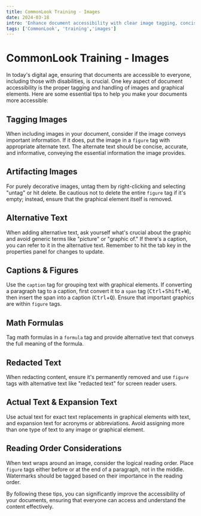 ```yaml
---
title: CommonLook Training - Images
date: 2024-03-18
intro: 'Enhance document accessibility with clear image tagging, concise alternative text, effective use of captions and figures, appropriate redaction, and consideration of reading order. These practices ensure inclusivity for all users.'
tags: ['CommonLook', 'training','images']
---
```

# CommonLook Training - Images

In today's digital age, ensuring that documents are accessible to everyone, including those with disabilities, is crucial. One key aspect of document accessibility is the proper tagging and handling of images and graphical elements. Here are some essential tips to help you make your documents more accessible:

## Tagging Images

When including images in your document, consider if the image conveys important information. If it does, put the image in a `figure` tag with appropriate alternate text. The alternate text should be concise, accurate, and informative, conveying the essential information the image provides.

## Artifacting Images

For purely decorative images, untag them by right-clicking and selecting "untag" or hit delete. Be cautious not to delete the entire `figure` tag if it's empty; instead, ensure that the graphical element itself is removed.

## Alternative Text

When adding alternative text, ask yourself what's crucial about the graphic and avoid generic terms like "picture" or "graphic of." If there's a caption, you can refer to it in the alternative text. Remember to hit the tab key in the properties panel for changes to update.

## Captions & Figures

Use the `caption` tag for grouping text with graphical elements. If converting a paragraph tag to a caption, first convert it to a `span` tag (<kbd>Ctrl</kbd>+<kbd>Shift</kbd>+<kbd>W</kbd>), then insert the span into a caption (<kbd>Ctrl</kbd>+<kbd>Q</kbd>). Ensure that important graphics are within `figure` tags.

## Math Formulas

Tag math formulas in a `formula` tag and provide alternative text that conveys the full meaning of the formula.

## Redacted Text

When redacting content, ensure it's permanently removed and use `figure` tags with alternative text like "redacted text" for screen reader users.

## Actual Text & Expansion Text

Use actual text for exact text replacements in graphical elements with text, and expansion text for acronyms or abbreviations. Avoid assigning more than one type of text to any image or graphical element.

## Reading Order Considerations

When text wraps around an image, consider the logical reading order. Place `figure` tags either before or at the end of a paragraph, not in the middle. Watermarks should be tagged based on their importance in the reading order.

By following these tips, you can significantly improve the accessibility of your documents, ensuring that everyone can access and understand the content effectively.
